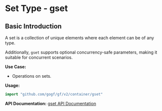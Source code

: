 # Set Type - gset

## Basic Introduction

A set is a collection of unique elements where each element can be of any type.

Additionally, `gset` supports optional concurrency-safe parameters, making it suitable for concurrent scenarios.

**Use Case:**

- Operations on sets.

**Usage:**

```go
import "github.com/gogf/gf/v2/container/gset"
```

**API Documentation:** [gset API Documentation](https://pkg.go.dev/github.com/gogf/gf/v2/container/gset)
